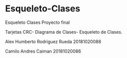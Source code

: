 # Esqueleto-Clases
Esqueleto Clases Proyecto final

Tarjetas CRC-
Diagrama de Clases-
Esqueleto de Clases.

Alex Humberto Rodriguez Rueda  20181020088 

Camilo Andres Caiman  20181020086
